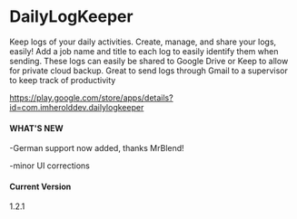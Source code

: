 # DailyLogKeeper

Keep logs of your daily activities. Create, manage, and share your logs, easily!
Add a job name and title to each log to easily identify them when sending. These logs can easily be shared to Google Drive or Keep to allow for private cloud backup. Great to send logs through Gmail to a supervisor to keep track of productivity

https://play.google.com/store/apps/details?id=com.imherolddev.dailylogkeeper

#### WHAT'S NEW

-German support now added, thanks MrBlend!

-minor UI corrections

#### Current Version
1.2.1
